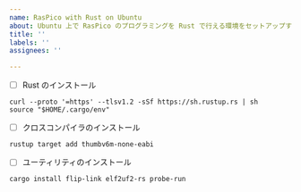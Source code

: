 ```yaml
---
name: RasPico with Rust on Ubuntu
about: Ubuntu 上で RasPico のプログラミングを Rust で行える環境をセットアップする手順
title: ''
labels: ''
assignees: ''

---
```


- [ ] Rust のインストール
```
curl --proto '=https' --tlsv1.2 -sSf https://sh.rustup.rs | sh
source "$HOME/.cargo/env"
```
- [ ] クロスコンパイラのインストール
```
rustup target add thumbv6m-none-eabi
```
- [ ] ユーティリティのインストール
```
cargo install flip-link elf2uf2-rs probe-run
```
